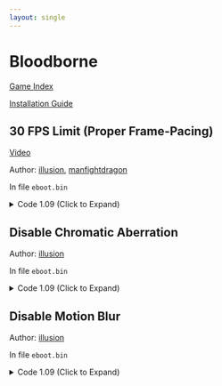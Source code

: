 ```yaml
---
layout: single
---
```


# Bloodborne

[Game Index](/patch/#patches)

[Installation Guide](https://illusion0001.github.io/install-instructions/)

## 30 FPS Limit (Proper Frame-Pacing)

[Video](https://youtu.be/seKQOQy5Ab4)

Author: [illusion](https://twitter.com/illusion0002), [manfightdragon](https://twitter.com/manfightdragon)

In file `eboot.bin`

<details>
<summary>Code 1.09 (Click to Expand)</summary>

{% highlight none %}
# both code must be applied to take effect!!

# lift engine 30 fps cap
# set min timestep to 0.166667
# from manfightdragon
# https://www.patreon.com/posts/47314774
41 C7 44 24 18 89 88 08 3D 48 B9 00 00 00 00 1E

41 C7 44 24 18 89 88 88 3C 48 B9 00 00 00 00 1E

# sceVideoOutSetFlipRate to 0x1
# this works because it is now relying on the kernel function to cap
# the framerate rather than the engine
85 C0 49 89 DC 0F 88 2F 01 00 00 31 F6 89 C7 E8 85 93 4E 00

BE 01 00 00 00 49 89 DC 90 90 90 90 90 89 C7 E8 85 93 4E 00

## notes:
# Kernel function will provide fixed rate of update time.
# 0x0 16.67ms -- 60hz
# 0x1 33.33ms -- 30hz fix bad frame pacing.
# 0x2 50.00ms -- 20hz
##
{% endhighlight %}

</details>

## Disable Chromatic Aberration

Author: [illusion](https://twitter.com/illusion0002)

In file `eboot.bin`

<details>
<summary>Code 1.09 (Click to Expand)</summary>

{% highlight yml %}
- game: "Bloodborne"
  app_ver: "01.09"
  patch_ver: "1.0"
  name: "Disable Chromatic Aberration"
  author: "illusion"
  note:
  arch: generic_orbis
  enabled: False # Todo: move this to a separate file
  patch_list:
        - [ bytes, 0x22A3AA8, "C7 83 AC 00 00 00 00 00 00 00 90 90" ]
{% endhighlight %}

</details>

## Disable Motion Blur

Author: [illusion](https://twitter.com/illusion0002)

In file `eboot.bin`

<details>
<summary>Code 1.09 (Click to Expand)</summary>

{% highlight yml %}
- game: "Bloodborne"
  app_ver: "01.09"
  patch_ver: "1.0"
  name: "Disable Motion Blur"
  author: "illusion"
  note:
  arch: generic_orbis
  enabled: False # Todo: move this to a separate file
  patch_list:
        - [ bytes, 0x22A457B, "EB 16" ]
{% endhighlight %}

</details>
